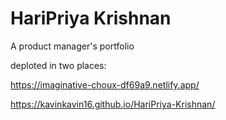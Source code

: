 # HariPriya Krishnan
 A product manager's portfolio

deploted in two places:


https://imaginative-choux-df69a9.netlify.app/

https://kavinkavin16.github.io/HariPriya-Krishnan/
